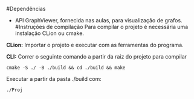 #Dependências
- API GraphViewer, fornecida nas aulas, para visualização de grafos.
#Instruções de compilação
Para compilar o projeto é necessária uma instalação CLion ou cmake.

**CLion:** Importar o projeto e executar com as ferramentas do programa.

**CLI:** Correr o seguinte comando a partir da raiz do projeto para compilar

`cmake -S ./ -B ./build && cd ./build && make` 

Executar a partir da pasta ./build com:

`./Proj`